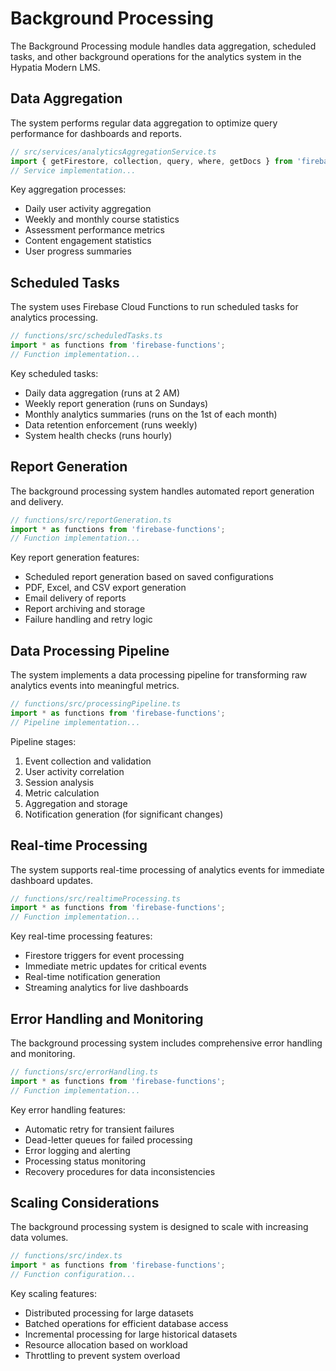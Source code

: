 # Background Processing

The Background Processing module handles data aggregation, scheduled tasks, and other background operations for the analytics system in the Hypatia Modern LMS.

## Data Aggregation

The system performs regular data aggregation to optimize query performance for dashboards and reports.

```typescript
// src/services/analyticsAggregationService.ts
import { getFirestore, collection, query, where, getDocs } from 'firebase/firestore';
// Service implementation...
```

Key aggregation processes:
- Daily user activity aggregation
- Weekly and monthly course statistics
- Assessment performance metrics
- Content engagement statistics
- User progress summaries

## Scheduled Tasks

The system uses Firebase Cloud Functions to run scheduled tasks for analytics processing.

```typescript
// functions/src/scheduledTasks.ts
import * as functions from 'firebase-functions';
// Function implementation...
```

Key scheduled tasks:
- Daily data aggregation (runs at 2 AM)
- Weekly report generation (runs on Sundays)
- Monthly analytics summaries (runs on the 1st of each month)
- Data retention enforcement (runs weekly)
- System health checks (runs hourly)

## Report Generation

The background processing system handles automated report generation and delivery.

```typescript
// functions/src/reportGeneration.ts
import * as functions from 'firebase-functions';
// Function implementation...
```

Key report generation features:
- Scheduled report generation based on saved configurations
- PDF, Excel, and CSV export generation
- Email delivery of reports
- Report archiving and storage
- Failure handling and retry logic

## Data Processing Pipeline

The system implements a data processing pipeline for transforming raw analytics events into meaningful metrics.

```typescript
// functions/src/processingPipeline.ts
import * as functions from 'firebase-functions';
// Pipeline implementation...
```

Pipeline stages:
1. Event collection and validation
2. User activity correlation
3. Session analysis
4. Metric calculation
5. Aggregation and storage
6. Notification generation (for significant changes)

## Real-time Processing

The system supports real-time processing of analytics events for immediate dashboard updates.

```typescript
// functions/src/realtimeProcessing.ts
import * as functions from 'firebase-functions';
// Function implementation...
```

Key real-time processing features:
- Firestore triggers for event processing
- Immediate metric updates for critical events
- Real-time notification generation
- Streaming analytics for live dashboards

## Error Handling and Monitoring

The background processing system includes comprehensive error handling and monitoring.

```typescript
// functions/src/errorHandling.ts
import * as functions from 'firebase-functions';
// Function implementation...
```

Key error handling features:
- Automatic retry for transient failures
- Dead-letter queues for failed processing
- Error logging and alerting
- Processing status monitoring
- Recovery procedures for data inconsistencies

## Scaling Considerations

The background processing system is designed to scale with increasing data volumes.

```typescript
// functions/src/index.ts
import * as functions from 'firebase-functions';
// Function configuration...
```

Key scaling features:
- Distributed processing for large datasets
- Batched operations for efficient database access
- Incremental processing for large historical datasets
- Resource allocation based on workload
- Throttling to prevent system overload
